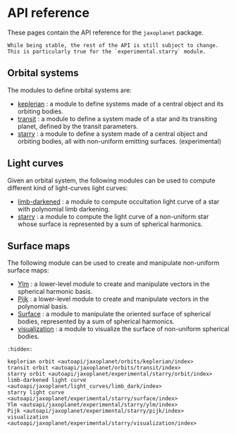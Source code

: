 # API reference

These pages contain the API reference for the `jaxoplanet` package.

```{warning}
While being stable, the rest of the API is still subject to change. This is particularly true for the `experimental.starry` module.
```

## Orbital systems

The modules to define orbital systems are:

- [keplerian](jaxoplanet.orbits.keplerian) : a module to define systems made of a central object and its orbiting bodies.
- [transit](jaxoplanet.orbits.transit) : a module to define a system made of a star and its transiting planet, defined by the transit parameters.
- [starry](jaxoplanet.experimental.starry.orbit) : a module to define a system made of a central object and orbiting bodies, all with non-uniform emitting surfaces. (experimental)

## Light curves

Given an orbital system, the following modules can be used to compute different kind of light-curves light curves:

- [limb-darkened](jaxoplanet.light_curves.limb_dark) : a module to compute occultation light curve of a star with polynomial limb darkening.
- [starry](jaxoplanet.experimental.starry.surface) : a module to compute the light curve of a non-uniform star whose surface is represented by a sum of spherical harmonics.

## Surface maps

The following module can be used to create and manipulate non-uniform surface maps:

- [Ylm](jaxoplanet.experimental.starry.ylm) : a lower-level module to create and manipulate vectors in the spherical harmonic basis.
- [Pijk](jaxoplanet.experimental.starry.pijk) : a lower-level module to create and manipulate vectors in the polynomial basis.
- [Surface](jaxoplanet.experimental.starry.ylm) : a module to manipulate the oriented surface of spherical bodies, represented by a sum of spherical harmonics.
- [visualization](jaxoplanet.experimental.starry.visualization) : a module to visualize the surface of non-uniform spherical bodies.

```{toctree}
:hidden:

keplerian orbit <autoapi/jaxoplanet/orbits/keplerian/index>
transit orbit <autoapi/jaxoplanet/orbits/transit/index>
starry orbit <autoapi/jaxoplanet/experimental/starry/orbit/index>
limb-darkened light curve <autoapi/jaxoplanet/light_curves/limb_dark/index>
starry light curve <autoapi/jaxoplanet/experimental/starry/surface/index>
Ylm <autoapi/jaxoplanet/experimental/starry/ylm/index>
Pijk <autoapi/jaxoplanet/experimental/starry/pijk/index>
visualization <autoapi/jaxoplanet/experimental/starry/visualization/index>

```